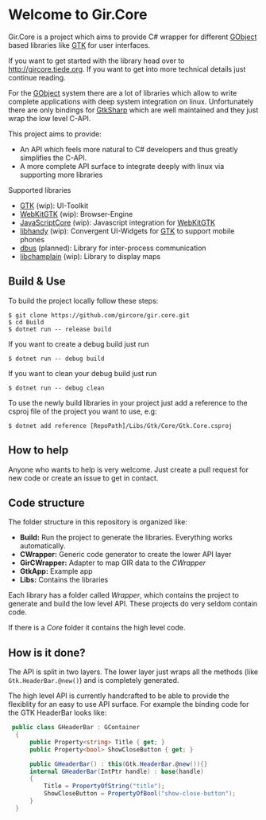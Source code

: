 # Welcome to Gir.Core

Gir.Core is a project which aims to provide C# wrapper for different [GObject] based libraries like [GTK] for user interfaces.

If you want to get started with the library head over to http://gircore.tiede.org. If you want to get into more technical details just continue reading.

For the [GObject] system there are a lot of libraries which allow to write complete applications with deep system integration on linux. Unfortunately there are only bindings for [GtkSharp] which are well maintained and they just wrap the low level C-API.

This project aims to provide:
* An API which feels more natural to C# developers and thus greatly simplifies the C-API.
* A more complete API surface to integrate deeply with linux via supporting more libraries

Supported libraries
* [GTK] (wip): UI-Toolkit
* [WebKitGTK] (wip): Browser-Engine
* [JavaScriptCore] (wip): Javascript integration for [WebKitGTK]
* [libhandy] (wip): Convergent UI-Widgets for [GTK] to support mobile phones
* [dbus] (planned): Library for inter-process communication
* [libchamplain] (wip): Library to display maps

## Build & Use
To build the project locally follow these steps:

    $ git clone https://github.com/gircore/gir.core.git
    $ cd Build
    $ dotnet run -- release build

If you want to create a debug build just run

    $ dotnet run -- debug build
    
If you want to clean your debug build just run

    $ dotnet run -- debug clean
    
To use the newly build libraries in your project just add a reference to the csproj file of the project you want to use, e.g:

    $ dotnet add reference [RepoPath]/Libs/Gtk/Core/Gtk.Core.csproj

## How to help
Anyone who wants to help is very welcome. Just create a pull request for new code or create an issue to get in contact.

## Code structure
The folder structure in this repository is organized like:
* **Build:** Run the project to generate the libraries. Everything works automatically.
* **CWrapper:** Generic code generator to create the lower API layer
* **GirCWrapper:** Adapter to map GIR data to the *CWrapper*
* **GtkApp:** Example app
* **Libs:** Contains the libraries

Each library has a folder called *Wrapper*, which contains the project to generate and build the low level API. These projects do very seldom contain code.

If there is a *Core* folder it contains the high level code.

## How is it done?
The API is split in two layers. The lower layer just wraps all the methods (like `Gtk.HeaderBar.@new()`) and is completely generated.

The high level API is currently handcrafted to be able to provide the flexiblity for an easy to use API surface. For example the binding code for the GTK HeaderBar looks like:

```cs
 public class GHeaderBar : GContainer
  {
      public Property<string> Title { get; }
      public Property<bool> ShowCloseButton { get; }

      public GHeaderBar() : this(Gtk.HeaderBar.@new()){}
      internal GHeaderBar(IntPtr handle) : base(handle) 
      {
          Title = PropertyOfString("title");
          ShowCloseButton = PropertyOfBool("show-close-button");
      }
  }
```


[GObject]: https://developer.gnome.org/gobject/stable/
[GTK]: https://gtk.org/
[libhandy]: https://source.puri.sm/Librem5/libhandy
[WebKitGTK]: https://webkitgtk.org/
[JavaScriptCore]: https://webkitgtk.org/reference/jsc-glib/stable/index.html
[dbus]: https://www.freedesktop.org/wiki/Software/dbus/
[libchamplain]: https://wiki.gnome.org/Projects/libchamplain
[GtkSharp]: https://github.com/GtkSharp/GtkSharp

